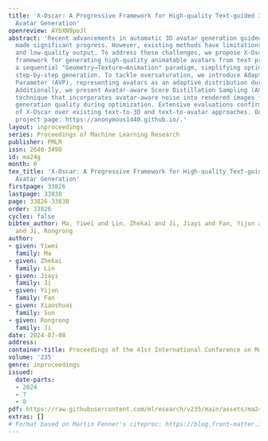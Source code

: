 ```yaml
---
title: 'X-Oscar: A Progressive Framework for High-quality Text-guided 3D Animatable
  Avatar Generation'
openreview: AYbXN9poJl
abstract: 'Recent advancements in automatic 3D avatar generation guided by text have
  made significant progress. However, existing methods have limitations such as oversaturation
  and low-quality output. To address these challenges, we propose X-Oscar, a progressive
  framework for generating high-quality animatable avatars from text prompts. It follows
  a sequential "Geometry→Texture→Animation" paradigm, simplifying optimization through
  step-by-step generation. To tackle oversaturation, we introduce Adaptive Variational
  Parameter (AVP), representing avatars as an adaptive distribution during training.
  Additionally, we present Avatar-aware Score Distillation Sampling (ASDS), a novel
  technique that incorporates avatar-aware noise into rendered images for improved
  generation quality during optimization. Extensive evaluations confirm the superiority
  of X-Oscar over existing text-to-3D and text-to-avatar approaches. Our anonymous
  project page: https://anonymous1440.github.io/.'
layout: inproceedings
series: Proceedings of Machine Learning Research
publisher: PMLR
issn: 2640-3498
id: ma24g
month: 0
tex_title: 'X-Oscar: A Progressive Framework for High-quality Text-guided 3{D} Animatable
  Avatar Generation'
firstpage: 33826
lastpage: 33838
page: 33826-33838
order: 33826
cycles: false
bibtex_author: Ma, Yiwei and Lin, Zhekai and Ji, Jiayi and Fan, Yijun and Sun, Xiaoshuai
  and Ji, Rongrong
author:
- given: Yiwei
  family: Ma
- given: Zhekai
  family: Lin
- given: Jiayi
  family: Ji
- given: Yijun
  family: Fan
- given: Xiaoshuai
  family: Sun
- given: Rongrong
  family: Ji
date: 2024-07-08
address:
container-title: Proceedings of the 41st International Conference on Machine Learning
volume: '235'
genre: inproceedings
issued:
  date-parts:
  - 2024
  - 7
  - 8
pdf: https://raw.githubusercontent.com/mlresearch/v235/main/assets/ma24g/ma24g.pdf
extras: []
# Format based on Martin Fenner's citeproc: https://blog.front-matter.io/posts/citeproc-yaml-for-bibliographies/
---
```

